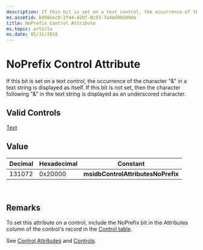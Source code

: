 ```yaml
---
description: If this bit is set on a text control, the occurrence of the character &\#0034;&&\#0034; in a text string is displayed as itself. If this bit is not set, then the character following &\#0034;&&\#0034; in the text string is displayed as an underscored character.
ms.assetid: b958eecb-2f44-420f-8c93-7a4bd8b589da
title: NoPrefix Control Attribute
ms.topic: article
ms.date: 05/31/2018
---
```


# NoPrefix Control Attribute

If this bit is set on a text control, the occurrence of the character "&" in a text string is displayed as itself. If this bit is not set, then the character following "&" in the text string is displayed as an underscored character.

## Valid Controls

[Text](text-control.md)

## Value



| Decimal | Hexadecimal | Constant                           |
|---------|-------------|------------------------------------|
| 131072  | 0x20000     | **msidbControlAttributesNoPrefix** |



 

## Remarks

To set this attribute on a control, include the NoPrefix bit in the Attributes column of the control's record in the [Control table](control-table.md).

See [Control Attributes](control-attributes.md) and [Controls](controls.md).

 

 



